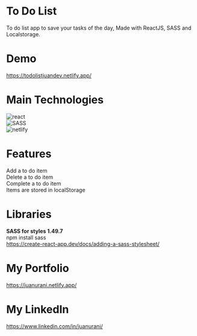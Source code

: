 # To Do List
To do list app to save your tasks of the day, Made with ReactJS, SASS and Localstorage.<br>

# Demo
https://todolistjuandev.netlify.app/<br>

# Main Technologies
<img src="https://img.shields.io/badge/react-%2320232a.svg?style=for-the-badge&logo=react&logoColor=%2361DAFB" alt="react"><br>
<img src="https://img.shields.io/badge/SASS-hotpink.svg?style=for-the-badge&logo=SASS&logoColor=white" alt="SASS"><br>
<img src="https://img.shields.io/badge/netlify-%23000000.svg?style=for-the-badge&logo=netlify&logoColor=#00C7B7" alt="netlify">

# Features
Add a to do item<br>
Delete a to do item<br>
Complete a to do item<br>
Items are stored in localStorage

# Libraries
**SASS for styles 1.49.7**<br>
npm install sass<br>
https://create-react-app.dev/docs/adding-a-sass-stylesheet/

# My Portfolio
https://juanurani.netlify.app/

# My LinkedIn
https://www.linkedin.com/in/juanurani/